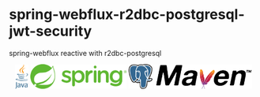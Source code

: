 # spring-webflux-r2dbc-postgresql-jwt-security
 spring-webflux reactive with r2dbc-postgresql



<p align="center">
  <img src="Java_programming_language_logo.svg.png" height="50" title="JAVA">
  <img src="1280px-Spring_Framework_Logo_2018.svg.png" height="50" alt="Spring">
  <img src="elephant.png" height="50" alt="postgresql">
 <img src="maven-logo-black-on-white.png" height="50" alt="Maven">
</p>